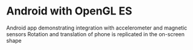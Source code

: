 # Android with OpenGL ES
Android app demonstrating integration with accelerometer and magnetic sensors
Rotation and translation of phone is replicated in the on-screen shape


